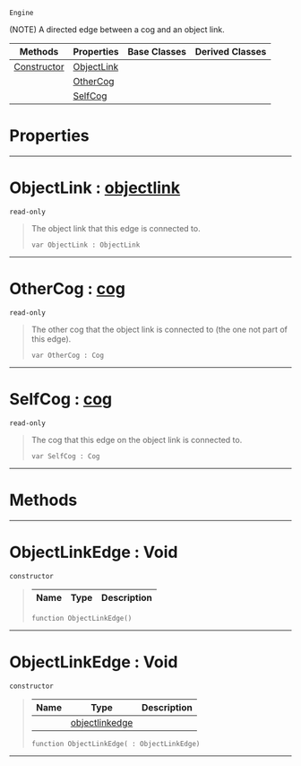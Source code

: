  `Engine`

(NOTE) A directed edge between a cog and an object link.

|Methods|Properties|Base Classes|Derived Classes|
|---|---|---|---|
|[ Constructor](https://github.com/ArendDanielek/ZeroDocsTest/blob/master/code_reference/class_reference/objectlinkedge.markdown#objectlinkedge-void)|[ ObjectLink](https://github.com/ArendDanielek/ZeroDocsTest/blob/master/code_reference/class_reference/objectlinkedge.markdown#objectlink-zero-engine-d)| | |
| |[ OtherCog](https://github.com/ArendDanielek/ZeroDocsTest/blob/master/code_reference/class_reference/objectlinkedge.markdown#othercog-zero-engine-doc)| | |
| |[ SelfCog](https://github.com/ArendDanielek/ZeroDocsTest/blob/master/code_reference/class_reference/objectlinkedge.markdown#selfcog-zero-engine-docu)| | |


 #  Properties


---  
 #  ObjectLink : [objectlink](https://github.com/ArendDanielek/ZeroDocsTest/blob/master/code_reference/class_reference/objectlink.markdown)

 `read-only`

> The object link that this edge is connected to.
> ``` lang=cpp, name=Zilch
> var ObjectLink : ObjectLink


---  
 #  OtherCog : [cog](https://github.com/ArendDanielek/ZeroDocsTest/blob/master/code_reference/class_reference/cog.markdown)

 `read-only`

> The other cog that the object link is connected to (the one not part of this edge).
> ``` lang=cpp, name=Zilch
> var OtherCog : Cog


---  
 #  SelfCog : [cog](https://github.com/ArendDanielek/ZeroDocsTest/blob/master/code_reference/class_reference/cog.markdown)

 `read-only`

> The cog that this edge on the object link is connected to.
> ``` lang=cpp, name=Zilch
> var SelfCog : Cog


---  
 #  Methods


---  
 #  ObjectLinkEdge : Void

 `constructor`

> 
> |Name|Type|Description|
> |---|---|---|
> ``` lang=cpp, name=Zilch
> function ObjectLinkEdge()
> ``` 


---  
 #  ObjectLinkEdge : Void

 `constructor`

> 
> |Name|Type|Description|
> |---|---|---|
> ||[objectlinkedge](https://github.com/ArendDanielek/ZeroDocsTest/blob/master/code_reference/class_reference/objectlinkedge.markdown)| |
> ``` lang=cpp, name=Zilch
> function ObjectLinkEdge( : ObjectLinkEdge)
> ``` 


---  
 
  
  
  
  
  
  
  

 